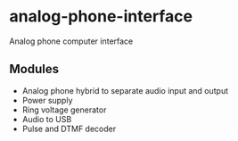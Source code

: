 # analog-phone-interface
Analog phone computer interface

## Modules
* Analog phone hybrid to separate audio input and output
* Power supply
* Ring voltage generator
* Audio to USB
* Pulse and DTMF decoder
